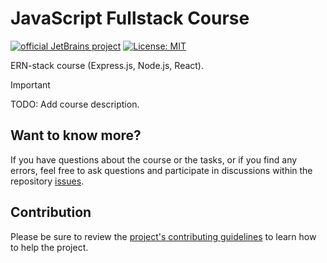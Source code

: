 # JavaScript Fullstack Course
[![official JetBrains project](http://jb.gg/badges/official.svg)](https://confluence.jetbrains.com/display/ALL/JetBrains+on+GitHub) [![License: MIT](https://img.shields.io/badge/License-MIT-yellow.svg)](https://opensource.org/licenses/MIT)

ERN-stack course (Express.js, Node.js, React).
> [!IMPORTANT]  
> TODO: Add course description.

## Want to know more?
If you have questions about the course or the tasks, or if you find any errors, feel free to ask questions and participate in discussions within the repository [issues](https://github.com/jetbrains-academy/javascript-fullstack-course/issues).

## Contribution
Please be sure to review the [project's contributing guidelines](https://github.com/jetbrains-academy/.github/blob/main/contributing_guidelines.md) to learn how to help the project.
